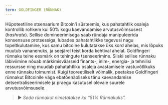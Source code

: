 ```yaml
---
term: GOLDFINGER (RÜNNAK)
---
```


Hüpoteetiline stsenaarium Bitcoin'i süsteemis, kus pahatahtlik osaleja kontrollib rohkem kui 50% kogu kaevandamise arvutusvõimsusest (*hashrate*). Sellise domineerimisega saab ründaja manipuleerida konsensuse protsessiga, lubades pahatahtlikke tegevusi nagu topeltkulutamine, kus samu bitcoine kulutatakse üks kord ahelas, mis lõpuks muutub vananenuks, ja seejärel teist korda kehtival ahelal. Goldfingeri rünnaku teine eesmärk on tehingute tsenseerimine. Siiski sellise rünnaku läbiviimine nõuab märkimisväärseid finants-, inim-, energia- ja tehnilisi ressursse ning muudab pahatahtliku osaleja avastamisele vastuvõtlikuks enne rünnaku toimumist. Kuigi teoreetiliselt võimalik, peetakse Goldfingeri rünnakut Bitcoinile väga ebatõenäoliseks tänu kaevandamise detsentraliseerimisele ja praegu kasutusel olevale suurele arvutusvõimsusele.

> ► *Seda rünnakut nimetatakse ka “51% Rünnakuks”.*